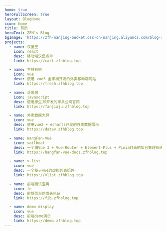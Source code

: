 ```yaml
---
home: true
heroFullScreen: true
layout: BlogHome
icon: home
title: 首页
heroText: ZFH's Blog
bgImage: 'https://zfh-nanjing-bucket.oss-cn-nanjing.aliyuncs.com/blog-images/bg7.jpg'
projects:
  - name: 汉堡王
    icon: react
    desc: 移动端汉堡点单
    link: https://cart.zfhblog.top

  - name: 生鲜到家
    icon: vue
    desc: 使用 vue3 全家桶开发的外卖移动端网站
    link: https://fresh.zfhblog.top

  - name: 泛家居
    icon: javascript
    desc: 使用原生JS开发的家具公司官网
    link: https://fanjiaju.zfhblog.top

  - name: 外卖数据大屏
    icon: vue
    desc: 使用vue2 + echarts开发的外卖数据展示
    link: https://datav.zfhblog.top

  - name: HangFan-Vue
    icon: sailboat
    desc: 一个由Vue 3 + Vue-Router + Element-Plus + Pinia打造的后台管理系统生态
    link: https://hangfan-vue-docs.zfhblog.top

  - name: v-list
    icon: vue
    desc: 一个基于vue的虚拟列表组件
    link: https://vlist.zfhblog.top

  - name: 前端面试宝典
    icon: fe
    desc: 前端菜鸟的成长见证
    link: https://fib.zfhblog.top

  - name: demo display
    icon: vue
    desc: 前端demo演示
    link: https://demo.zfhblog.top
---
```


<Busuanzi />

